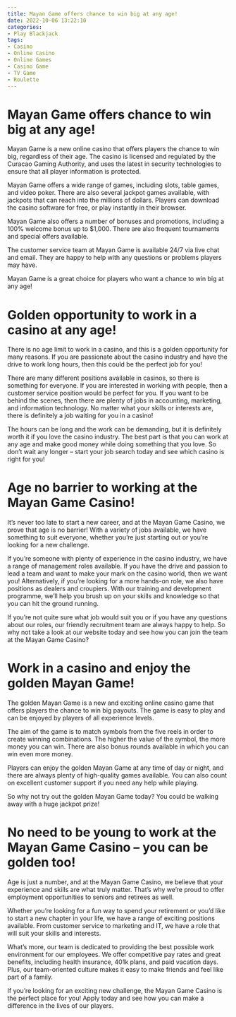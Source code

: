```yaml
---
title: Mayan Game offers chance to win big at any age!
date: 2022-10-06 13:22:10
categories:
- Play Blackjack
tags:
- Casino
- Online Casino
- Online Games
- Casino Game
- TV Game
- Roulette
---
```



#  Mayan Game offers chance to win big at any age!

Mayan Game is a new online casino that offers players the chance to win big, regardless of their age. The casino is licensed and regulated by the Curacao Gaming Authority, and uses the latest in security technologies to ensure that all player information is protected.

Mayan Game offers a wide range of games, including slots, table games, and video poker. There are also several jackpot games available, with jackpots that can reach into the millions of dollars. Players can download the casino software for free, or play instantly in their browser.

Mayan Game also offers a number of bonuses and promotions, including a 100% welcome bonus up to $1,000. There are also frequent tournaments and special offers available.

The customer service team at Mayan Game is available 24/7 via live chat and email. They are happy to help with any questions or problems players may have.

Mayan Game is a great choice for players who want a chance to win big at any age!

#  Golden opportunity to work in a casino at any age!

There is no age limit to work in a casino, and this is a golden opportunity for many reasons. If you are passionate about the casino industry and have the drive to work long hours, then this could be the perfect job for you!

There are many different positions available in casinos, so there is something for everyone. If you are interested in working with people, then a customer service position would be perfect for you. If you want to be behind the scenes, then there are plenty of jobs in accounting, marketing, and information technology. No matter what your skills or interests are, there is definitely a job waiting for you in a casino!

The hours can be long and the work can be demanding, but it is definitely worth it if you love the casino industry. The best part is that you can work at any age and make good money while doing something that you love. So don’t wait any longer – start your job search today and see which casino is right for you!

#  Age no barrier to working at the Mayan Game Casino!

It’s never too late to start a new career, and at the Mayan Game Casino, we prove that age is no barrier! With a variety of jobs available, we have something to suit everyone, whether you’re just starting out or you’re looking for a new challenge.

If you’re someone with plenty of experience in the casino industry, we have a range of management roles available. If you have the drive and passion to lead a team and want to make your mark on the casino world, then we want you! Alternatively, if you’re looking for a more hands-on role, we also have positions as dealers and croupiers. With our training and development programme, we’ll help you brush up on your skills and knowledge so that you can hit the ground running.

If you’re not quite sure what job would suit you or if you have any questions about our roles, our friendly recruitment team are always happy to help. So why not take a look at our website today and see how you can join the team at the Mayan Game Casino?

#  Work in a casino and enjoy the golden Mayan Game!

The golden Mayan Game is a new and exciting online casino game that offers players the chance to win big payouts. The game is easy to play and can be enjoyed by players of all experience levels.

The aim of the game is to match symbols from the five reels in order to create winning combinations. The higher the value of the symbol, the more money you can win. There are also bonus rounds available in which you can win even more money.

Players can enjoy the golden Mayan Game at any time of day or night, and there are always plenty of high-quality games available. You can also count on excellent customer support if you need any help while playing.

So why not try out the golden Mayan Game today? You could be walking away with a huge jackpot prize!

#  No need to be young to work at the Mayan Game Casino – you can be golden too!

Age is just a number, and at the Mayan Game Casino, we believe that your experience and skills are what truly matter. That’s why we’re proud to offer employment opportunities to seniors and retirees as well.

Whether you’re looking for a fun way to spend your retirement or you’d like to start a new chapter in your life, we have a range of exciting positions available. From customer service to marketing and IT, we have a role that will suit your skills and interests.

What’s more, our team is dedicated to providing the best possible work environment for our employees. We offer competitive pay rates and great benefits, including health insurance, 401k plans, and paid vacation days. Plus, our team-oriented culture makes it easy to make friends and feel like part of a family.

If you’re looking for an exciting new challenge, the Mayan Game Casino is the perfect place for you! Apply today and see how you can make a difference in the lives of our players.